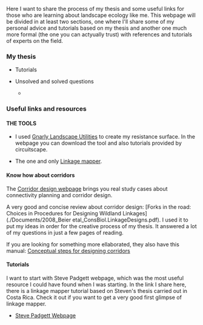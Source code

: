 Here I want to share the process of my thesis and some useful links for those who are learning about landscape ecology like me. This webpage will be divided in at least two sections, one where I'll share some of my personal advice and tutorials based on my thesis and another one much more formal (the one you can actyually trust) with references and tutorials of experts on the field.

### My thesis

- Tutorials

- Unsolved and solved questions

    -

### Useful links and resources

#### THE TOOLS

- I used [Gnarly Landscape Utilities](https://circuitscape.org/gnarly-landscape-utilities/) to create my resistance surface. In the webpage you can download the tool and also tutorials provided by circuitscape.

- The one and only [Linkage mapper](https://linkagemapper.org/). 

#### Know how about corridors

The [Corridor design webpage](http://corridordesign.org/) brings you real study cases about connectivity planning and corridor design.

A very good and concise review about corridor design: [Forks in the road: Choices in Procedures for Designing Wildland Linkages](./Documents/2008_Beier etal_ConsBiol.LinkageDesigns.pdf). I used it to put my ideas in order for the creative process of my thesis. It answered a lot of my questions in just a few pages of reading.

If you are looking for something more ellaborated, they also have this manual: [Conceptual steps for designing corridors](./Documents/ConceptualStepsForDesigningCorridors.pdf)


#### Tutorials

I want to start with Steve Padgett webpage, which was the most useful resource I could have found when I was starting. In the link I share here, there is a linkage mapper tutorial based on Steven's thesis carried out in Costa Rica. Check it out if you want to get a very good first glimpse of linkage mapper.

- [Steve Padgett Webpage](http://www.stevepadgettvasquez.com/linkage-mapper-en-cbpc)

